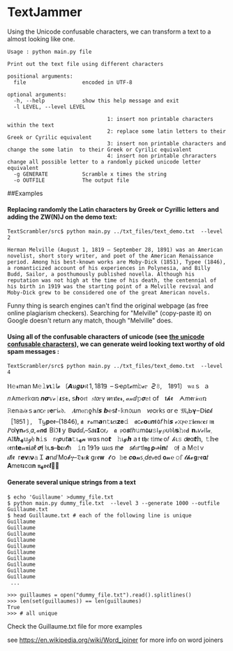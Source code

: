 # TextJammer

Using the Unicode confusable characters, we can transform a text to a almost looking like one.
~~~
Usage : python main.py file

Print out the text file using different characters

positional arguments:
  file                  encoded in UTF-8

optional arguments:
  -h, --help            show this help message and exit
  -l LEVEL, --level LEVEL
                        
                                1: insert non printable characters within the text
                                2: replace some latin letters to their Greek or Cyrilic equivalent
                                3: insert non printable characters and change the some latin  to their Greek or Cyrilic equivalent
                                4: insert non printable chraracters change all possible letter to a randomly picked unicode letter equivalent
  -g GENERATE           Scramble x times the string
  -o OUTFILE            The output file

~~~



##Examples

#### Replacing randomly the Latin characters by Greek or Cyrillic letters and adding the ZW(N)J on the demo text:
 
~~~
TextScrambler/src$ python main.py ../txt_files/text_demo.txt  --level 2
  
Неrman Μelvillе (Аugust 1, 1819 – Sерtеmbеr 28, 1891) waѕ аn Amerіcan nοvеliѕt, shοrt stоry wrіtеr, and рoеt οf thе Amеriсаn Rеnaissаnсе реrіοd. Amοng his bеѕt-knοwn works arе Мoby-Diсk (1851), Τyрee (1846), а romаntiсized aсcοunt of his ехperienсеs in Pоlynеѕіа, and Віlly Βudd, Sаilоr, а роѕthumοuѕly рublіshed nοvella. Аlthοugh hiѕ rеputatiоn wаs nоt hіgh аt the tіme оf hіѕ dеath, thе centеnnіаl οf hіѕ bіrth іn 1919 was thе startіng pοint οf a Мelvillе rеvіval аnd Mοby-Dісk grеw to be cоnsіdеrеd оne οf thе grеаt Αmerican novеls.
~~~

Funny thing is search engines can't find the original webpage (as free online plagiarism checkers). Searching for "Μelvillе" (copy-paste it) on Google doesn't return any match, though "Melville" does.

#### Using all of the confusable characters of unicode (see [the unicode confusable characters][1]), we can generate weird looking text worthy of old spam messages : 

~~~
TextScrambler/src$ python main.py ../txt_files/text_demo.txt  --level 4
~~~
  Ⲏ‌𝚎‌𝓻‍m‍а‌n‍ ‍Ꮇ‌𝚎‌𝚕‍𝝂‍𝛊‌𝟷‍ﺎ‍𝓮‍ ‍〔‍𝞐‍ꞟ‌𝒈‍𝞾‍𝔰‌𝗍‌ ‍1‍,‍ ‍1‍8‌1‍𑢬‌ ‍–‍ ‌Տ‌ҽ‌⍴‍𝕥‍𝓮‌m‌𝚋‌𝓮‌𝕣‌ ‌🯲‍𝟾‍,‍ ‍1‍𝟪‌Ꝯ‌1‍〕‍ ‌ꮃ‌𝔞‍ｓ‍ ‌ａ‌𝑛‌ ‍𐊠‌m‍℮‍𝕣‍і‍𝔠‌α‌ռ‌ ‍𝒏‍𝞼‍𝕧‍ℯ‌ᛁ‌𝞲‌𝘴‍𝒕‌ꓹ‍ ‌𝗌‌𝙝‍𑣗‍𝔯‌𝔱‌ ‌𝑠‌𝘵‍𝘰‌𝕣‍γ‍ ‍𝑤‍ⲅ‌𝞲‍𝗍‍𝐞‌𝓻‍,‍ ‌𝒶‍𝓃‍ⅆ‌ ‍𝚙‍𝞼‌𝕖‍𝔱‌ ‍ဝ‍𝖿‌ ‍𝖙‌𝓱‌𝖊‌ ‍ᗅ‌m‌𝖊‍ⲅ‍𝘪‌𝒸‍𝛼‍ռ‍ ‌𝚁‍e‌𝗇‌𝕒‌𝒾‌𝒔‌ｓ‌𝐚‌𝘯‌𝖼‌𝑒‌ ‍𝔭‍𝗲‍ꭈ‍і‍ℴ‍𝔡‍.‌ ‍𝑨‌m‌ⲟ‍𝚗‌ƍ‍ ‌հ‍ⅈ‍𝙨‍ ‌𝙗‍℮‌s‍𝒕‍⁃‌𝕜‌𝗇‌௦‍ա‌n‍ ‍𑜎‍ᴑ‍ⲅ‌k‍ꜱ‍ ‌ɑ‍𝗋‍ｅ‍ ‌𝔐‌ﮩ‌Ꮟ‍𝛄‍‒‍𝖣‌𝖎‍𝙘‌𝓀‍ ‌［‌1‍𞣋‌𑢻‌1‍❳‌,‌ ‍Τ‍ꭚ‍𝐩‍е‌𝖊‍ ‌(‌1‍𝟪‍4‌𝟨‌)‍,‍ ‌𝖆‍ ‍𝒓‌ﻩ‌m‌𝙖‍ո‌𝚝‌𝝸‍𝒄‍ɩ‌𝘇‌𝐞‌𝚍‍ ‍𝖆‌c‌𝓬‍𝗼‌𝘶‌𝒏‍𝖙‌ ‌٥‌𝘧‍ ‌𝗁‌𝕚‍𝙨‌ ‍ℯ‌𝚡‍ⲣ‌℮‌𝚛‌𝐢‍𝒆‌𝒏‌𝑐‍𝐞‌𑣁‍ ‍ı‌𝖓‌ ‌𝑃‍𐓪‌𐊊‍𝛄‌𝐧‍ℯ‌𐑈‌ͺ‍𝛼‍‚‍ ‌𝒶‍𝙣‌𝗱‌ ‌𐊂‍і‍ℑ‌𝝞‌ｙ‍ ‌𝖡‌𝛖‍d‍ⅆ‌ꓹ‍ ‌𐐠‍𝑎‍𝜾‌𝗜‌ഠ‌ꭇ‌٫‍ ‍𝖆‌ ‍𝔭‍ᴏ‍𝒔‍𝑡‌𝘩‍𝚞‌m‌۵‍𝒖‍𝚜‍𐌠‍𝓎‌ ‍𝜌‍𐓶‌𝔟‌Ɩ‍𝚤‍𝘀‍𝚑‍𝔢‍ꓒ‌ ‌𝗻‌ﮦ‍𝘷‌ℯ‌ا‌𞣇‍𝒶‍܂‍ ‌ꓮ‌𝕀‍𝐭‍𝒉‌ﮫ‌𝕦‍ℊ‍𝔥‌ ‌𝗵‍𝚒‍𝗌‍ ‌𝗋‍𝑒‌𝞺‍𑣘‍𝘵‌𝗮‍𝚝‍ι‍ﮫ‍𝓷‍ ‍w‌⍺‍s‌ ‍n‍օ‌𝙩‌ ‍𝚑‍⍳‍𝓰‍𝙝‍ ‍ａ‍𝖙‍ ‌𝐭‌𝖍‍𝔢‌ ‍𝔱‌𝕚‌m‌𝐞‍ ‌𐓪‍𝑓‍ ‍𝒽‍ꙇ‌𝚜‌ ‍𝘥‌𝙚‍ɑ‍𝙩‌𝕙‍‚‌ ‌𝚝‍𝕙‌ҽ‌ ‍𝔠‍𝖊‌ո‌𝐭‌𝗲‌𝓃‌𝖓‌𝖎‍𝘢‌ℓ‌ ‍𝞼‌𝖋‌ ‌𝔥‌𑣃‍𝐬‍ ‍𝐛‌𝜾‍𝔯‍𝓽‌հ‌ ‍𝚒‍ռ‍ ‌1‍𝟫‍1‌𑣌‍ ‌ɯ‍𝔞‌s‌ ‌𝒕‌𝗁‌𝙚‌ ‌𝘴‌𝓽‌𝑎‍ꭈ‍𝗍‍ӏ‌𝖓‍𝖌‍ ‍𝛒‍𞺄‌𝐢‌𝗻‍𝑡‍ ‌൦‌𝖋‍ ‍ａ‍ ‍Ⅿ‍𝚎‍𝔩‌ｖ‌𝜾‌𝙄‍Ι‌𝖊‌ ‍г‌𝙚‌𝛎‍ι‍𝝼‌𝚊‌Ｉ‍ ‌𝙖‍ո‍ⅆ‍ ‍М‍𐓪‌𝓫‍𝛄‍–‌𝔇‌𝛊‌𝑐‍𝙠‍ ‍ց‌ꮁ‌ꬲ‌𝐰‍ ‍𝓽‍ｏ‌ ‍𝕓‍е‍ ‌𝒄‌𝝾‌𝓷‌ꜱ‍ͺ‍𝘥‌𝑒‍𝓇‍𝖾‌ⅾ‍ ‍𝛐‌𝓷‌℮‌ ‌𝚘‍𝕗‌ ‍𝓽‍𝓱‍𝓮‌ ‍𝗴‌𝕣‌ꬲ‍𝛂‌𝑡‌ ‌𝚨‌m‌𝖾‌𝖗‌𝜾‌ϲ‌α‌𝐧‌ ‍𝖓‌ﻬ‍𝖛‍ꬲ‍𝙡‍𝒔‍𝅭

#### Generate several unique strings from a text

```
$ echo 'Guillaume' >dummy_file.txt
$ python main.py dummy_file.txt  --level 3 --generate 1000 --outfile Guillaume.txt
$ head Guillaume.txt # each of the following line is unique
G‌u‍і‍l‌l‌a‌u‌m‌e‍
G‍u‌i‍l‍l‍a‍u‍m‍e‍
G‌u‌і‌l‍l‌a‌u‍m‌e‌
G‍u‍і‌l‌l‍a‌u‍m‌е‌
G‌u‌i‌l‌l‍а‌u‍m‌е‍
G‌u‍i‌l‍l‌а‌u‍m‌е‍
G‍u‌i‌l‍l‌a‌u‍m‍e‍
G‍u‌і‌l‍l‍а‍u‍m‍e‌
G‌u‍і‍l‌l‌а‍u‍m‌е‍
G‌u‌і‍l‌l‌а‍u‍m‍e‌
 ...

```
```
>>> guillaumes = open("dummy_file.txt").read().splitlines()
>>> len(set(guillaumes)) == len(guillaumes)
True
>>> # all unique
```

Check the Guillaume.txt file for more examples

see https://en.wikipedia.org/wiki/Word_joiner for more info on word joiners 

[1]: http://www.unicode.org/Public/security/revision-03/confusablesSummary.txt "Unicode "
[2]: https://en.wikipedia.org/wiki/Barack_Obama "Obama"
[3]: https://en.wikipedia.org/wiki/Zero-width_non-joiner "ZWNJ"
[4]: https://en.wikipedia.org/wiki/Zero-width_joiner "ZWJ"

